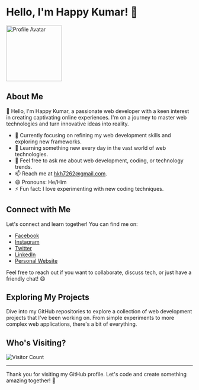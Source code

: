 # Hello, I'm Happy Kumar! 🌟

<img src="https://avatars.githubusercontent.com/u/85684143?v=4" alt="Profile Avatar" width="150">

## About Me

👋 Hello, I'm Happy Kumar, a passionate web developer with a keen interest in creating captivating online experiences. I'm on a journey to master web technologies and turn innovative ideas into reality.

- 🔭 Currently focusing on refining my web development skills and exploring new frameworks.
- 🌱 Learning something new every day in the vast world of web technologies.
- 💬 Feel free to ask me about web development, coding, or technology trends.
- 📫 Reach me at [hkh7262@gmail.com](mailto:hkh7262@gmail.com).
- 😄 Pronouns: He/Him
- ⚡ Fun fact: I love experimenting with new coding techniques.

## Connect with Me

Let's connect and learn together! You can find me on:

- [Facebook](https://facebook.com/ImHappyKumar/)
- [Instagram](https://instagram.com/happykumarofficial/)
- [Twitter](https://twitter.com/ImHappyKumar/)
- [LinkedIn](https://www.linkedin.com/in/ImHappyKumar/)
- [Personal Website](https://happykumar.tk/)

Feel free to reach out if you want to collaborate, discuss tech, or just have a friendly chat! 😄

## Exploring My Projects

Dive into my GitHub repositories to explore a collection of web development projects that I've been working on. From simple experiments to more complex web applications, there's a bit of everything.

## Who's Visiting?

![Visitor Count](https://visitor-badge.laobi.icu/badge?page_id=ImHappyKumar.ImHappyKumar)
  
---

Thank you for visiting my GitHub profile. Let's code and create something amazing together! 🚀

